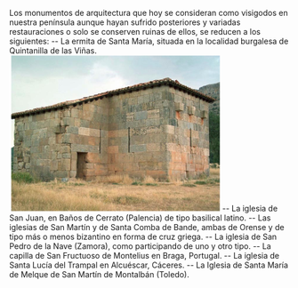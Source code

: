 Los monumentos de arquitectura que hoy se consideran como visigodos en nuestra
península aunque hayan sufrido posteriores y variadas restauraciones o solo se
conserven ruinas de ellos, se reducen a los siguientes:
-- La ermita de Santa María, situada en la localidad burgalesa de Quintanilla de las
Viñas.
![RUINA](img/ruina.png)
-- La iglesia de San Juan, en Baños de Cerrato (Palencia) de tipo basilical latino.
-- Las iglesias de San Martín y de Santa Comba de Bande, ambas de Orense y de tipo
más o menos bizantino en forma de cruz griega.
-- La iglesia de San Pedro de la Nave (Zamora), como participando de uno y otro tipo.
-- La capilla de San Fructuoso de Montelius en Braga, Portugal.
-- La iglesia de Santa Lucía del Trampal en Alcuéscar, Cáceres.
-- La Iglesia de Santa María de Melque de San Martín de Montalbán (Toledo).
